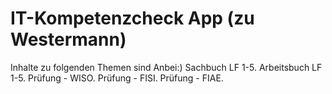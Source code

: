 # IT-Kompetenzcheck App (zu Westermann)
Inhalte zu folgenden Themen sind Anbei:)
Sachbuch LF 1-5.
Arbeitsbuch LF 1-5.
Prüfung - WISO.
Prüfung - FISI.
Prüfung - FIAE.

